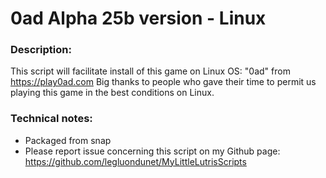 # 0ad Alpha 25b version - Linux

### Description:
This script will facilitate install of this game on Linux OS:
"0ad" from https://play0ad.com
Big thanks to people who gave their time to permit us playing this game in the best conditions on Linux.

### Technical notes:
- Packaged from snap
- Please report issue concerning this script on my Github page:
https://github.com/legluondunet/MyLittleLutrisScripts

